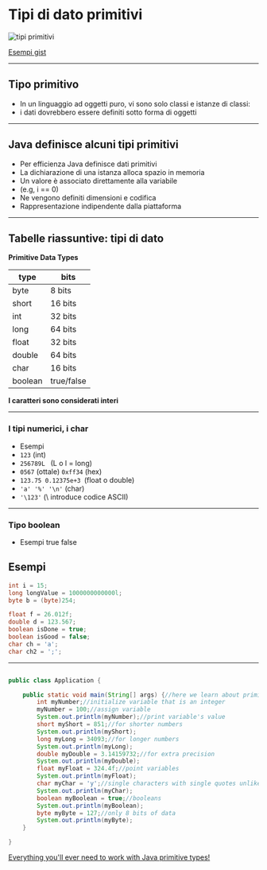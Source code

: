 # Tipi di dato primitivi

![tipi primitivi](https://raw.githubusercontent.com/maboglia/CorsoJava/master/appunti/img/tipi.png)

[Esempi gist](https://gist.github.com/maboglia/c9a5959d663b1e3cdf5f89a152cfe6e3)


---

## Tipo primitivo



* In un linguaggio ad oggetti puro, vi sono solo classi e istanze di classi:
* i dati dovrebbero essere definiti sotto forma di oggetti


---

## Java definisce alcuni tipi primitivi

* Per efficienza Java definisce dati primitivi
* La dichiarazione di una istanza alloca spazio in memoria
* Un valore è associato direttamente alla variabile 
* (e.g, i == 0) 
* Ne vengono definiti dimensioni e codifica
* Rappresentazione indipendente dalla piattaforma


---


## Tabelle riassuntive: tipi di dato 

**Primitive Data Types**

 | type    | bits       |
 | ------- | ---------- |
 | byte    | 8 bits     |
 | short   | 16 bits    |
 | int     | 32 bits    |
 | long    | 64 bits    |
 | float   | 32 bits    |
 | double  | 64 bits    |
 | char    | 16 bits    |
 | boolean | true/false |

**I caratteri sono considerati interi**

---


###  I tipi numerici, i char

*  Esempi
* `123` (int)
* `256789L ` (L o l = long)
* `0567` (ottale) `0xff34` (hex)
* `123.75 0.12375e+3 `(float o double)
* `'a' '%' '\n'` (char)
* `'\123'` (\ introduce codice ASCII)



---

### Tipo boolean
* Esempi
true
false



## Esempi

```java
int i = 15;
long longValue = 1000000000000l;
byte b = (byte)254;

float f = 26.012f;
double d = 123.567;
boolean isDone = true;
boolean isGood = false;
char ch = 'a';
char ch2 = ';';
```

---


```java

public class Application {

	public static void main(String[] args) {//here we learn about primitive types of variables!
		int myNumber;//initialize variable that is an integer
		myNumber = 100;//assign variable
		System.out.println(myNumber);//print variable's value
		short myShort = 851;//for shorter numbers
		System.out.println(myShort);
		long myLong = 34093;//for longer numbers
		System.out.println(myLong);
		double myDouble = 3.14159732;//for extra precision
		System.out.println(myDouble);
		float myFloat = 324.4f;//point variables
		System.out.println(myFloat);
		char myChar = 'y';//single characters with single quotes unlike strings!
		System.out.println(myChar);
		boolean myBoolean = true;//booleans
		System.out.println(myBoolean);
		byte myByte = 127;//only 8 bits of data
		System.out.println(myByte);
	}

}
```

[Everything you'll ever need to work with Java primitive types!](https://github.com/deletescape/Primitives)